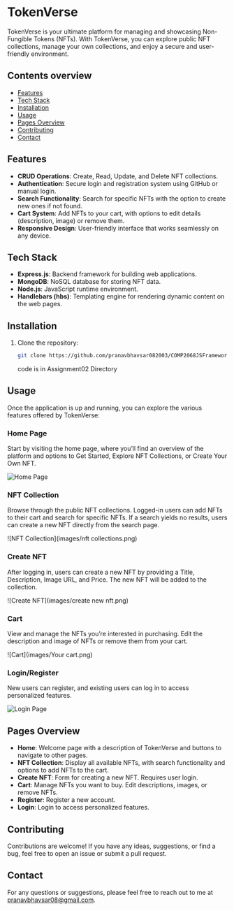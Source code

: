 # TokenVerse

TokenVerse is your ultimate platform for managing and showcasing Non-Fungible Tokens (NFTs). With TokenVerse, you can explore public NFT collections, manage your own collections, and enjoy a secure and user-friendly environment.

## Contents overview

- [Features](#features)
- [Tech Stack](#tech-stack)
- [Installation](#installation)
- [Usage](#usage)
- [Pages Overview](#pages-overview)
- [Contributing](#contributing)
- [Contact](#contact)

## Features

- **CRUD Operations**: Create, Read, Update, and Delete NFT collections.
- **Authentication**: Secure login and registration system using GitHub or manual login.
- **Search Functionality**: Search for specific NFTs with the option to create new ones if not found.
- **Cart System**: Add NFTs to your cart, with options to edit details (description, image) or remove them.
- **Responsive Design**: User-friendly interface that works seamlessly on any device.

## Tech Stack

- **Express.js**: Backend framework for building web applications.
- **MongoDB**: NoSQL database for storing NFT data.
- **Node.js**: JavaScript runtime environment.
- **Handlebars (hbs)**: Templating engine for rendering dynamic content on the web pages.

## Installation

1. Clone the repository:

    ```bash
    git clone https://github.com/pranavbhavsar082003/COMP2068JSFrameworks.git
    ```
    code is in Assignment02 Directory

## Usage

Once the application is up and running, you can explore the various features offered by TokenVerse:

### Home Page
Start by visiting the home page, where you’ll find an overview of the platform and options to Get Started, Explore NFT Collections, or Create Your Own NFT.

![Home Page](images/Welcome.png)

### NFT Collection
Browse through the public NFT collections. Logged-in users can add NFTs to their cart and search for specific NFTs. If a search yields no results, users can create a new NFT directly from the search page.

![NFT Collection](images/nft collections.png)

### Create NFT
After logging in, users can create a new NFT by providing a Title, Description, Image URL, and Price. The new NFT will be added to the collection.

![Create NFT](images/create new nft.png)

### Cart
View and manage the NFTs you’re interested in purchasing. Edit the description and image of NFTs or remove them from your cart.

![Cart](images/Your cart.png)

### Login/Register
New users can register, and existing users can log in to access personalized features.

![Login Page](images/Login.png)

## Pages Overview

- **Home**: Welcome page with a description of TokenVerse and buttons to navigate to other pages.
- **NFT Collection**: Display all available NFTs, with search functionality and options to add NFTs to the cart.
- **Create NFT**: Form for creating a new NFT. Requires user login.
- **Cart**: Manage NFTs you want to buy. Edit descriptions, images, or remove NFTs.
- **Register**: Register a new account.
- **Login**: Login to access personalized features.

## Contributing

Contributions are welcome! If you have any ideas, suggestions, or find a bug, feel free to open an issue or submit a pull request.

## Contact

For any questions or suggestions, please feel free to reach out to me at pranavbhavsar08@gmail.com.
